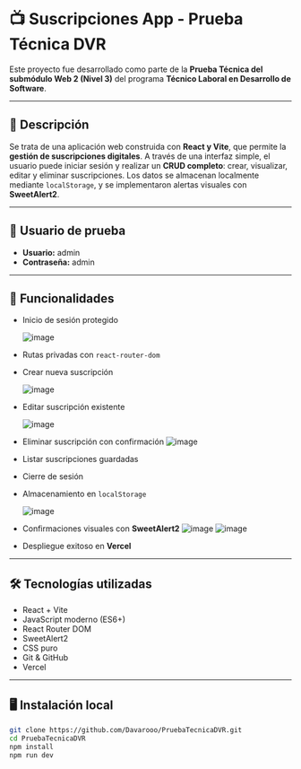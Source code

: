 # 📺 Suscripciones App - Prueba Técnica DVR

Este proyecto fue desarrollado como parte de la **Prueba Técnica del submódulo Web 2 (Nivel 3)** del programa **Técnico Laboral en Desarrollo de Software**.

---

## 🧾 Descripción

Se trata de una aplicación web construida con **React y Vite**, que permite la **gestión de suscripciones digitales**. A través de una interfaz simple, el usuario puede iniciar sesión y realizar un **CRUD completo**: crear, visualizar, editar y eliminar suscripciones. Los datos se almacenan localmente mediante `localStorage`, y se implementaron alertas visuales con **SweetAlert2**.

---

## 🔐 Usuario de prueba

- **Usuario:** admin  
- **Contraseña:** admin

---

## 🚀 Funcionalidades

- Inicio de sesión protegido

  ![image](https://github.com/user-attachments/assets/0a67cf70-1c99-4e1a-8030-b2dbe19352b5)

- Rutas privadas con `react-router-dom`
  
- Crear nueva suscripción
  
  ![image](https://github.com/user-attachments/assets/02a1eeaa-9754-43cc-956d-a707a7d30501)

- Editar suscripción existente
  
  ![image](https://github.com/user-attachments/assets/24886a75-925e-4329-8131-4b83372f795b)

  
- Eliminar suscripción con confirmación
  ![image](https://github.com/user-attachments/assets/0c574737-5110-4f82-8a6e-63f5a6fcb508)

- Listar suscripciones guardadas
- Cierre de sesión
- Almacenamiento en `localStorage`
  
  ![image](https://github.com/user-attachments/assets/c0519ebf-ad16-4f9b-abf9-6f30ac5ec301)

- Confirmaciones visuales con **SweetAlert2**
![image](https://github.com/user-attachments/assets/3a2e770f-4d11-4656-8a9b-93262dd8b6b1)
![image](https://github.com/user-attachments/assets/252dd8d8-bb55-4b11-b2c6-0d5f61b837b1)


- Despliegue exitoso en **Vercel**

---

## 🛠 Tecnologías utilizadas

- React + Vite
- JavaScript moderno (ES6+)
- React Router DOM
- SweetAlert2
- CSS puro
- Git & GitHub
- Vercel

---

## 🖥️ Instalación local

```bash
git clone https://github.com/Davarooo/PruebaTecnicaDVR.git
cd PruebaTecnicaDVR
npm install
npm run dev
